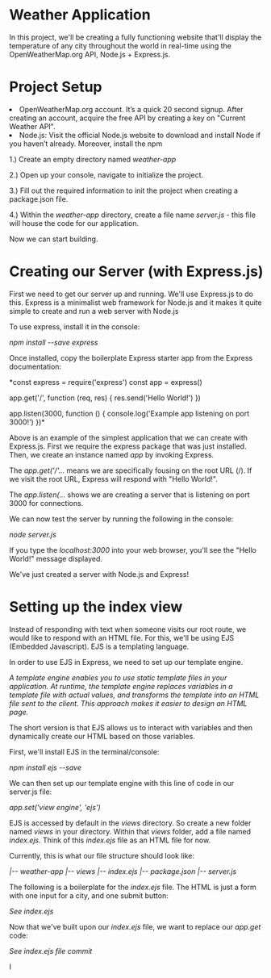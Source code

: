 # Weather Application

In this project, we'll be creating a fully functioning website that'll display the temperature of any city throughout the world in real-time using the OpenWeatherMap.org API, Node.js + Express.js.

# Project Setup

<li>OpenWeatherMap.org account. It’s a quick 20 second signup. After creating an account, acquire the free API by creating a key on "Current Weather API".</li>
<li>Node.js: Visit the official Node.js website to download and install Node if you haven’t already. Moreover, install the npm</li>

1.) Create an empty directory named *weather-app*

2.) Open up your console, navigate to initialize the project.

3.) Fill out the required information to init the project when creating a package.json file.

4.) Within the *weather-app* directory, create a file name *server.js* - this file will house the code for our application.

Now we can start building.

# Creating our Server (with Express.js)

First we need to get our server up and running. We'll use Express.js to do this. Express is a minimalist web framework for Node.js and it makes it quite simple to create and run a web server with Node.js

To use express, install it in the console:

  *npm install --save express*

Once installed, copy the boilerplate Express starter app from the Express documentation:

  *const express = require('express')
   const app = express()

   app.get('/', function (req, res) {
     res.send('Hello World!')
   })

   app.listen(3000, function () {
     console.log('Example app listening on port 3000!')
   })*

Above is an example of the simplest application that we can create with Express.js. First we require the express package that was just installed. Then, we create an instance named *app* by invoking Express.

The *app.get('/'...* means we are specifically fousing on the root URL (/). If we visit the root URL, Express will respond with "Hello World!".

The *app.listen(...* shows we are creating a server that is listening on port 3000 for connections.

We can now test the server by running the following in the console:

  *node server.js*

If you type the *localhost:3000* into your web browser, you'll see the "Hello World!" message displayed.

We've just created a server with Node.js and Express!

# Setting up the index view

Instead of responding with text when someone visits our root route, we would like to respond with an HTML file. For this, we'll be using EJS (Embedded Javascript). EJS is a templating language.

In order to use EJS in Express, we need to set up our template engine.

*A template engine enables you to use static template files in your application. At runtime, the template engine replaces variables in a template file with actual values, and transforms the template into an HTML file sent to the client. This approach makes it easier to design an HTML page.*

The short version is that EJS allows us to interact with variables and then dynamically create our HTML based on those variables.

First, we'll install EJS in the terminal/console:

  *npm install ejs --save*

We can then set up our template engine with this line of code in our server.js file:

  *app.set('view engine', 'ejs')*

EJS is accessed by default in the *views* directory. So create a new folder named *views* in your directory. Within that *views* folder, add a file named *index.ejs*. Think of this *index.ejs* file as an HTML file for now.

Currently, this is what our file structure should look like:

*|-- weather-app
  |-- views
    |-- index.ejs
  |-- package.json
  |-- server.js*

The following is a boilerplate for the *index.ejs* file. The HTML is just a form with one input for a city, and one submit button:

  *See index.ejs*

Now that we've built upon our *index.ejs* file, we want to replace our *app.get* code:

  *See index.ejs file commit*

I
